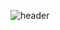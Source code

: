 ![header](https://capsule-render.vercel.app/api?type=rounded&color=green&text=Welcome%20to%20Jeffrey's%20GitHub%20%F0%9F%91%8B&animation=twinkling&fontSize=40&fontAlignY=50&fontAlign=50&height=180)


<!--
**jeffondev/jeffondev** is a ✨ _special_ ✨ repository because its `README.md` (this file) appears on your GitHub profile.

Here are some ideas to get you started:

- 🔭 I’m currently working on ...
- 🌱 I’m currently learning ...
- 👯 I’m looking to collaborate on ...
- 🤔 I’m looking for help with ...
- 💬 Ask me about ...
- 📫 How to reach me: ...
- 😄 Pronouns: ...
- ⚡ Fun fact: ...
-->
